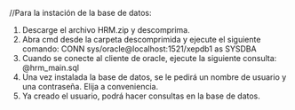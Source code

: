 //Para la instación de la base de datos:
1. Descarge el  archivo HRM.zip y descomprima.
2. Abra cmd desde la carpeta descomprimida y ejecute el siguiente comando:
   CONN sys/oracle@localhost:1521/xepdb1 as SYSDBA
3. Cuando se conecte al cliente de oracle, ejecute la siguiente consulta:
   @hrm_main.sql
4. Una vez instalada la base de datos, se le pedirá un nombre de usuario y una contraseña. Elija a conveniencia.
5. Ya creado el usuario, podrá hacer consultas en la base de datos.    
